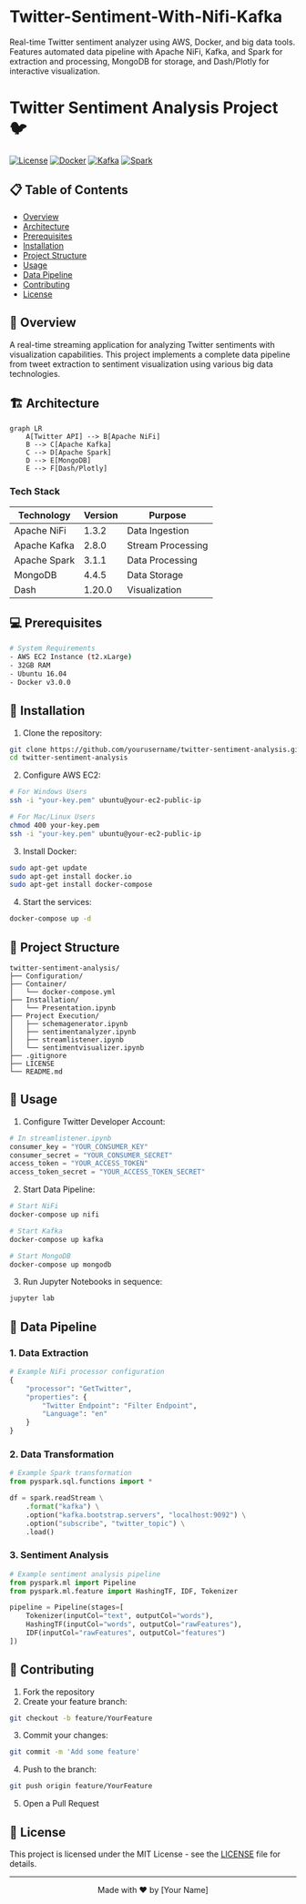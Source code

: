 # Twitter-Sentiment-With-Nifi-Kafka
Real-time Twitter sentiment analyzer using AWS, Docker, and big data tools. Features automated data pipeline with Apache NiFi, Kafka, and Spark for extraction and processing, MongoDB for storage, and Dash/Plotly for interactive visualization.
# Twitter Sentiment Analysis Project 🐦

[![License](https://img.shields.io/badge/License-MIT-blue.svg)](LICENSE)
[![Docker](https://img.shields.io/badge/Docker-3.0.0-blue)](https://www.docker.com/)
[![Kafka](https://img.shields.io/badge/Kafka-2.8.0-blue)](https://kafka.apache.org/)
[![Spark](https://img.shields.io/badge/Spark-3.1.1-orange)](https://spark.apache.org/)

## 📋 Table of Contents
- [Overview](#overview)
- [Architecture](#architecture)
- [Prerequisites](#prerequisites)
- [Installation](#installation)
- [Project Structure](#project-structure)
- [Usage](#usage)
- [Data Pipeline](#data-pipeline)
- [Contributing](#contributing)
- [License](#license)

## 🎯 Overview

A real-time streaming application for analyzing Twitter sentiments with visualization capabilities. This project implements a complete data pipeline from tweet extraction to sentiment visualization using various big data technologies.

## 🏗️ Architecture

```mermaid
graph LR
    A[Twitter API] --> B[Apache NiFi]
    B --> C[Apache Kafka]
    C --> D[Apache Spark]
    D --> E[MongoDB]
    E --> F[Dash/Plotly]
```

### Tech Stack
| Technology | Version | Purpose |
|------------|---------|----------|
| Apache NiFi | 1.3.2 | Data Ingestion |
| Apache Kafka | 2.8.0 | Stream Processing |
| Apache Spark | 3.1.1 | Data Processing |
| MongoDB | 4.4.5 | Data Storage |
| Dash | 1.20.0 | Visualization |

## 💻 Prerequisites

```bash
# System Requirements
- AWS EC2 Instance (t2.xLarge)
- 32GB RAM
- Ubuntu 16.04
- Docker v3.0.0
```

## 🚀 Installation

1. Clone the repository:
```bash
git clone https://github.com/yourusername/twitter-sentiment-analysis.git
cd twitter-sentiment-analysis
```

2. Configure AWS EC2:
```bash
# For Windows Users
ssh -i "your-key.pem" ubuntu@your-ec2-public-ip

# For Mac/Linux Users
chmod 400 your-key.pem
ssh -i "your-key.pem" ubuntu@your-ec2-public-ip
```

3. Install Docker:
```bash
sudo apt-get update
sudo apt-get install docker.io
sudo apt-get install docker-compose
```

4. Start the services:
```bash
docker-compose up -d
```

## 📁 Project Structure

```
twitter-sentiment-analysis/
├── Configuration/
├── Container/
│   └── docker-compose.yml
├── Installation/
│   └── Presentation.ipynb
├── Project Execution/
│   ├── schemagenerator.ipynb
│   ├── sentimentanalyzer.ipynb
│   ├── streamlistener.ipynb
│   └── sentimentvisualizer.ipynb
├── .gitignore
├── LICENSE
└── README.md
```

## 📝 Usage

1. Configure Twitter Developer Account:
```python
# In streamlistener.ipynb
consumer_key = "YOUR_CONSUMER_KEY"
consumer_secret = "YOUR_CONSUMER_SECRET"
access_token = "YOUR_ACCESS_TOKEN"
access_token_secret = "YOUR_ACCESS_TOKEN_SECRET"
```

2. Start Data Pipeline:
```bash
# Start NiFi
docker-compose up nifi

# Start Kafka
docker-compose up kafka

# Start MongoDB
docker-compose up mongodb
```

3. Run Jupyter Notebooks in sequence:
```bash
jupyter lab
```

## 🔄 Data Pipeline

### 1. Data Extraction
```python
# Example NiFi processor configuration
{
    "processor": "GetTwitter",
    "properties": {
        "Twitter Endpoint": "Filter Endpoint",
        "Language": "en"
    }
}
```

### 2. Data Transformation
```python
# Example Spark transformation
from pyspark.sql.functions import *

df = spark.readStream \
    .format("kafka") \
    .option("kafka.bootstrap.servers", "localhost:9092") \
    .option("subscribe", "twitter_topic") \
    .load()
```

### 3. Sentiment Analysis
```python
# Example sentiment analysis pipeline
from pyspark.ml import Pipeline
from pyspark.ml.feature import HashingTF, IDF, Tokenizer

pipeline = Pipeline(stages=[
    Tokenizer(inputCol="text", outputCol="words"),
    HashingTF(inputCol="words", outputCol="rawFeatures"),
    IDF(inputCol="rawFeatures", outputCol="features")
])
```

## 👥 Contributing

1. Fork the repository
2. Create your feature branch:
```bash
git checkout -b feature/YourFeature
```

3. Commit your changes:
```bash
git commit -m 'Add some feature'
```

4. Push to the branch:
```bash
git push origin feature/YourFeature
```

5. Open a Pull Request

## 📄 License

This project is licensed under the MIT License - see the [LICENSE](LICENSE) file for details.

---

<div align="center">
Made with ❤️ by [Your Name]
</div>
